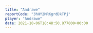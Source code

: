 ```yaml
---
title: "Andrawe"
reportCode: "3hHY2MRKgrdDkTPj"
player: "Andrawe"
date: 2021-10-06T18:48:50.877000+00:00
---
```

